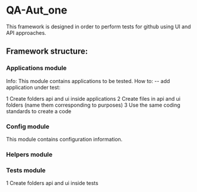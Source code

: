 # QA-Aut_one
This framework is designed in order to perform tests for github using UI and API approaches.

## Framework structure:

### Applications module

Info: This module contains applications to be tested. 
How to: -- add application under test:

1 Create folders api and ui inside applications
2 Create files in api and ui folders (name them corresponding to purposes)
3 Use the same coding standards to create a code

### Config module
This module contains configuration information.

### Helpers module

### Tests module
1 Create folders api and ui inside tests